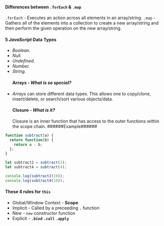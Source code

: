 #### Differences between `.forEach` & `.map`

`.forEach` - Executes an action across all elements in an array/string. `.map` -
Gathers all of the elements into a collection to create a new array/string and
then perform the given operation on the new array/string.

#### 5 _JavaScript_ Data Types

* _Boolean._
* _Null._
* _Undefined._
* _Number._
* _String._
  #### Arrays - _What is so special?_
* _Arrays_ can store different data types. This allows one to copy/clone,
  insert/delete, or search/sort various objects/data.
  #### Closure - _What is it?_
  Closure is an inner function that has access to the outer functions within the
  scope chain. ######Example######

```javascript
function subtract(a) {
  return function(b) {
    return a - b;
  };
}

let subtract2 = subtract(2);
let subtract4 = subtract(4);

console.log(subtract2(10));
console.log(subtract4(10));
```

#### These 4 rules for `this`

* Global/Window Context - **Scope**
* Implicit - Called by a preceeding **`.`** function
* New - `new` constructor function
* Explicit - **`.bind`** **`.call`** **`.apply`**
